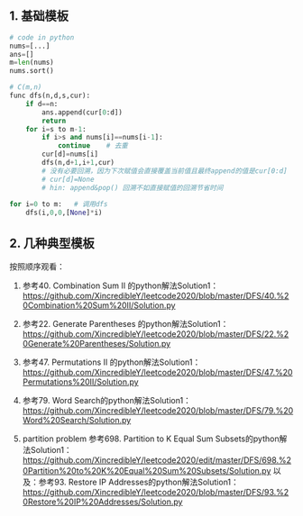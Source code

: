 ## 1. 基础模板
```python
# code in python
nums=[...]
ans=[]
m=len(nums)
nums.sort()

# C(m,n)
func dfs(n,d,s,cur):
    if d==n:
        ans.append(cur[0:d])
        return
    for i=s to m-1:
        if i>s and nums[i]==nums[i-1]:
            continue    # 去重
        cur[d]=nums[i]
        dfs(n,d+1,i+1,cur)
        # 没有必要回溯，因为下次赋值会直接覆盖当前值且最终append的值是cur[0:d]
        # cur[d]=None   
        # hin: append&pop() 回溯不如直接赋值的回溯节省时间
        
for i=0 to m:   # 调用dfs
    dfs(i,0,0,[None]*i)
```

## 2. 几种典型模板

按照顺序观看：

1. 参考40. Combination Sum II 的python解法Solution1：
https://github.com/XincredibleY/leetcode2020/blob/master/DFS/40.%20Combination%20Sum%20II/Solution.py

2. 参考22. Generate Parentheses 的python解法Solution1：
https://github.com/XincredibleY/leetcode2020/blob/master/DFS/22.%20Generate%20Parentheses/Solution.py

3. 参考47. Permutations II 的python解法Solution1：
https://github.com/XincredibleY/leetcode2020/blob/master/DFS/47.%20Permutations%20II/Solution.py

4. 参考79. Word Search的python解法Solution1：
https://github.com/XincredibleY/leetcode2020/blob/master/DFS/79.%20Word%20Search/Solution.py

5. partition problem 参考698. Partition to K Equal Sum Subsets的python解法Solution1：
https://github.com/XincredibleY/leetcode2020/edit/master/DFS/698.%20Partition%20to%20K%20Equal%20Sum%20Subsets/Solution.py
以及：参考93. Restore IP Addresses的python解法Solution1：
https://github.com/XincredibleY/leetcode2020/blob/master/DFS/93.%20Restore%20IP%20Addresses/Solution.py
